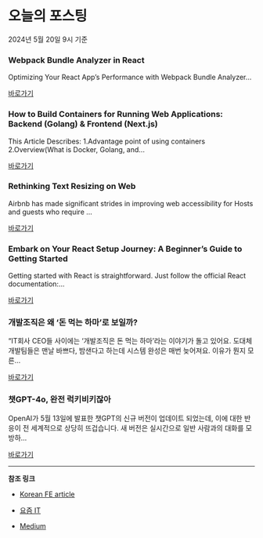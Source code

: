 # 오늘의 포스팅 
2024년 5월 20일 9시 기준 

### Webpack Bundle Analyzer in React 

 Optimizing Your React App’s Performance with Webpack Bundle Analyzer... 

 [바로가기](https://medium.com/m/signin?actionUrl=https%3A%2F%2Fmedium.com%2F_%2Fbookmark%2Fp%2F47b3021ab96e&operation=register&redirect=https%3A%2F%2Fmedium.com%2F%40farshad.development%2Fwebpack-bundle-analyzer-in-react-47b3021ab96e&source=---------0-84----------reactjs------bookmark_preview----1bb090c3_8c5d_4a2f_afdb_f183e8bbf8cc-------) 

### How to Build Containers for Running Web Applications: Backend (Golang) & Frontend (Next.js) 

 This Article Describes:
1.Advantage point of using containers
2.Overview(What is Docker, Golang, and... 

 [바로가기](https://medium.com/m/signin?actionUrl=https%3A%2F%2Fmedium.com%2F_%2Fbookmark%2Fp%2Fa6becc255c73&operation=register&redirect=https%3A%2F%2Fmedium.com%2F%40woraponasvn36%2Fhow-to-build-containers-for-running-web-applications-backend-golang-frontend-next-js-a6becc255c73&source=---------0-84----------nextjs------bookmark_preview----276aa793_4f88_4bab_b541_c3bc8378cc1f-------) 

### Rethinking Text Resizing on Web 

 Airbnb has made significant strides in improving web accessibility for Hosts and guests who require ... 

 [바로가기](https://medium.com/m/signin?actionUrl=https%3A%2F%2Fmedium.com%2F_%2Fbookmark%2Fp%2F1047b12d2881&operation=register&redirect=https%3A%2F%2Fmedium.com%2Fairbnb-engineering%2Frethinking-text-resizing-on-web-1047b12d2881&source=---------0-107----------front_end_development------bookmark_preview----353185ff_8da4_45e8_b088_27899aeb17f2-------) 

### Embark on Your React Setup Journey: A Beginner’s Guide to Getting Started 

 Getting started with React is straightforward. Just follow the official React documentation:... 

 [바로가기](https://medium.com/m/signin?actionUrl=https%3A%2F%2Fmedium.com%2F_%2Fbookmark%2Fp%2Ff7de740a1aaa&operation=register&redirect=https%3A%2F%2Fankit-singh44.medium.com%2Fembark-on-your-react-setup-journey-a-beginners-guide-to-getting-started-f7de740a1aaa&source=---------0-84----------react------bookmark_preview----3b8abe8a_94ca_4a24_920d_d09100f3fcbe-------) 

### 개발조직은 왜 ‘돈 먹는 하마’로 보일까? 

 “IT회사 CEO들 사이에는 ‘개발조직은 돈 먹는 하마’라는 이야기가 돌고 있어요. 도대체 개발팀들은 맨날 바쁘다, 밤샌다고 하는데 시스템 완성은 매번 늦어져요. 이유가 뭔지 모른... 

 [바로가기](https://yozm.wishket.com/magazine/detail/2587/) 

### 챗GPT-4o, 완전 럭키비키잖아 

 OpenAI가 5월 13일에 발표한 챗GPT의 신규 버전이 업데이트 되었는데, 이에 대한 반응이 전 세계적으로 상당히 뜨겁습니다. 새 버전은 실시간으로 일반 사람과의 대화를 모방하... 

 [바로가기](https://yozm.wishket.com/magazine/detail/2588/) 

---

**참조 링크**

- [Korean FE article](https://kofearticle.substack.com) 

- [요즘 IT](https://yozm.wishket.com/magazine) 

- [Medium](https://medium.com) 

